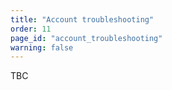 ```yaml
---
title: "Account troubleshooting"
order: 11
page_id: "account_troubleshooting"
warning: false
---
```


TBC
